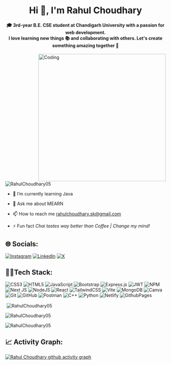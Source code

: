 <h1 align="center">Hi 👋, I'm Rahul Choudhary</h1>
<h4 align="center">🎓 3rd-year B.E. CSE student at Chandigarh University with a passion for web development.<br>I love learning new things 📚 and collaborating with others. Let's create something amazing together 🚀</h4>

<img align="right" alt="Coding" width="400" src="https://user-images.githubusercontent.com/74038190/225813708-98b745f2-7d22-48cf-9150-083f1b00d6c9.gif">

<p align="left"> <img src="https://komarev.com/ghpvc/?username=RahulChoudhary05&label=Profile%20views&color=0e75b6&style=flat" alt="RahulChoudhary05" /> </p>


- 🌱 I’m currently learning Java

- 💬 Ask me about MEARN

- 📫 How to reach me rahulchoudhary.sk@gmail.com

- ⚡ Fun fact *Chai tastes way better than Coffee | Change my mind!*


## 🌐 Socials:
[![Instagram](https://img.shields.io/badge/Instagram-%23E4405F.svg?logo=Instagram&logoColor=white)](https://instagram.com/krahul_21/) [![LinkedIn](https://img.shields.io/badge/LinkedIn-%230077B5.svg?logo=linkedin&logoColor=white)](https://www.linkedin.com/in/rahulchoudhary210505/) [![X](https://img.shields.io/badge/X-black.svg?logo=X&logoColor=white)](https://x.com/krahul_21)
 
## 🧑‍🏫Tech Stack:
![CSS3](https://img.shields.io/badge/css3-%231572B6.svg?style=for-the-badge&logo=css3&logoColor=white) ![HTML5](https://img.shields.io/badge/html5-%23E34F26.svg?style=for-the-badge&logo=html5&logoColor=white) ![JavaScript](https://img.shields.io/badge/javascript-%23323330.svg?style=for-the-badge&logo=javascript&logoColor=%23F7DF1E) ![Bootstrap](https://img.shields.io/badge/bootstrap-%238511FA.svg?style=for-the-badge&logo=bootstrap&logoColor=white) ![Express.js](https://img.shields.io/badge/express.js-%23404d59.svg?style=for-the-badge&logo=express&logoColor=%2361DAFB) ![JWT](https://img.shields.io/badge/JWT-black?style=for-the-badge&logo=JSON%20web%20tokens) ![NPM](https://img.shields.io/badge/NPM-%23CB3837.svg?style=for-the-badge&logo=npm&logoColor=white) ![Next JS](https://img.shields.io/badge/Next-black?style=for-the-badge&logo=next.js&logoColor=white) ![NodeJS](https://img.shields.io/badge/node.js-6DA55F?style=for-the-badge&logo=node.js&logoColor=white) ![React](https://img.shields.io/badge/react-%2320232a.svg?style=for-the-badge&logo=react&logoColor=%2361DAFB) ![TailwindCSS](https://img.shields.io/badge/tailwindcss-%2338B2AC.svg?style=for-the-badge&logo=tailwind-css&logoColor=white) ![Vite](https://img.shields.io/badge/vite-%23646CFF.svg?style=for-the-badge&logo=vite&logoColor=white) ![MongoDB](https://img.shields.io/badge/MongoDB-%234ea94b.svg?style=for-the-badge&logo=mongodb&logoColor=white) ![Canva](https://img.shields.io/badge/Canva-%2300C4CC.svg?style=for-the-badge&logo=Canva&logoColor=white) ![Git](https://img.shields.io/badge/git-%23F05033.svg?style=for-the-badge&logo=git&logoColor=white) ![GitHub](https://img.shields.io/badge/github-%23121011.svg?style=for-the-badge&logo=github&logoColor=white) ![Postman](https://img.shields.io/badge/Postman-FF6C37?style=for-the-badge&logo=postman&logoColor=white) ![C++](https://img.shields.io/badge/c++-%2300599C.svg?style=for-the-badge&logo=c%2B%2B&logoColor=white) ![Python](https://img.shields.io/badge/python-3670A0?style=for-the-badge&logo=python&logoColor=ffdd54) ![Netlify](https://img.shields.io/badge/netlify-%23000000.svg?style=for-the-badge&logo=netlify&logoColor=#00C7B7) ![GithubPages](https://img.shields.io/badge/github%20pages-121013?style=for-the-badge&logo=github&logoColor=white)

<p>&nbsp;<img align="center" src="https://github-readme-stats.vercel.app/api?username=RahulChoudhary05&show_icons=true&locale=en&theme=tokyonight" alt="RahulChoudhary05" /></p>

<p><img align="center" src="https://github-readme-streak-stats.herokuapp.com/?user=RahulChoudhary05&&theme=tokyonight" alt="RahulChoudhary05" /></p></div>

<p><img align="center" src="https://github-readme-stats.vercel.app/api/top-langs?username=RahulChoudhary05&show_icons=true&locale=en&layout=compact&theme=tokyonight" alt="RahulChoudhary05" /></p>


 ## 📈 Activity Graph:
[![Rahul Choudhary github activity graph](https://github-readme-activity-graph.vercel.app/graph?username=RahulChoudhary05&bg_color=%23F7DF1E&color=%23F7DF1E&line=04e61b&point=403d3d&area=true&hide_border=true)](https://github.com/RahulChoudhary05/github-readme-activity-graph)
